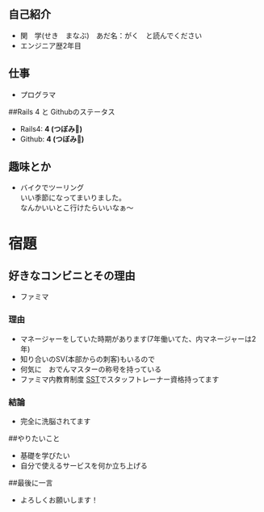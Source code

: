 ﻿## 自己紹介

- 関　学(せき　まなぶ)　あだ名：がく　と読んでください
- エンジニア歴2年目

## 仕事
- プログラマ

##Rails 4 と Githubのステータス
- Rails4: **4 (つぼみ:tulip:)**
- Github: **4 (つぼみ:tulip:)**

## 趣味とか
- バイクでツーリング  
いい季節になってまいりました。  
なんかいいとこ行けたらいいなぁ～

# 宿題 

## 好きなコンビニとその理由
- ファミマ

### 理由
 - マネージャーをしていた時期があります(7年働いてた、内マネージャーは2年)
 - 知り合いのSV(本部からの刺客)もいるので
 - 何気に　おでんマスターの称号を持っている
 - ファミマ内教育制度 [SST](https://www.family.co.jp/company/recruit/staff/seido/ikusei.html)でスタッフトレーナー資格持ってます

### 結論
 - 完全に洗脳されてます

##やりたいこと
- 基礎を学びたい
- 自分で使えるサービスを何か立ち上げる

##最後に一言
- よろしくお願いします！ 
